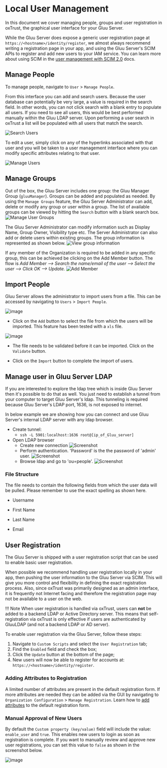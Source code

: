 # Local User Management
In this document we cover managing people, groups and user registration in oxTrust, the graphical user interface for your Gluu Server. 

While the Gluu Server does expose a generic user registration page at `https://<hostname>/identity/register`, we almost always recommend writing a registration page in your app, and using the Gluu Server's SCIM APIs to register and add new users to your IAM service. You can learn more about using SCIM in the [user management with SCIM 2.0](./user-scim.md) docs. 

## Manage People
To manage people, navigate to `User` > `Manage People`.

From this interface you can add and search users. Because the user database can potentially be very large, a value is required in the search field. In other words, you can not click search with a blank entry to populate all users. If you need to see all users, this would be best performed manually within the Gluu LDAP server. Upon performing a user search in oxTrust a list will be populated with all users that match the search.

![Search Users](../img/admin-guide/user/admin_users_searchadmin.png)

To edit a user, simply click on any of the hyperlinks associated with
that user and you will be taken to a user management interface where you
can modify specific attributes relating to that user.

![Manage Users](../img/admin-guide/user/admin_users_edituser.png)

## Manage Groups
Out of the box, the Gluu Server includes one group: the Gluu Manager
Group (`gluuManager`). Groups can be added and populated as
needed. By using the `Manage Groups` feature, the Gluu Server
Administrator can add, delete or modify any group or user within a
group. The list of available groups can be viewed by hitting the
`Search` button with a blank search box.
![Manage User Groups](../img/admin-guide/user/admin_users_managegroups.png)

The Gluu Server Administrator can modify information such as Display
Name, Group Owner, Visibility type etc. The Server Administrator can
also add or delete users within existing groups. The group information
is represented as shown below.
![View group information](../img/admin-guide/user/admin_users_groupinfo.png)

If any member of the Organization is required to be added in any
specific group, this can be achieved be clicking on the Add Member
button. The flow is _Add Member --> Search the name/email of the user
--> Select the user --> Click OK --> Update._
![Add Member](../img/admin-guide/user/admin_users_addmember.png)

## Import People
Gluu Server allows the administrator to import users from a file. 
This can be accessed by navigating to `Users` > `Import People`.

![image](../img/admin-guide/user/import-people_add.png)

* Click on the `Add` button to select the file from which the users will be imported. 
This feature has been tested with a `xls` file.

![image](../img/admin-guide/user/import-people_validate.png)

* The file needs to be validated before it can be imported. Click on the `Validate` button.

* Click on the `Import` button to complete the import of users.

## Manage user in Gluu Server LDAP

If you are interested to explore the ldap tree which is inside Gluu Server then it's possible to do that as well. You just need to establish a tunnel from your computer to target Gluu Server's ldap. This tunneling is required because Gluu Server's LDAP port, 1636, is not exposed to internet.

In below example we are showing how you can connect and use Gluu Server's internal LDAP server with any ldap browser. 

 - Create tunnel: 
   - `ssh -L 5901:localhost:1636 root@[ip_of_Gluu_server]`
 - Open LDAP browser
   - Create new connection 
![Screenshot](../img/users/user_management_ldap_browser_create_new_connection.png)
   - Perform authentication. 'Password' is the the password of 'admin' user. 
![Screenshot](../img/users/user_management_ldap_browser_authentication_ldap.png)
   - Browse ldap and go to 'ou=people'. 
![Screenshot](../img/users/user_management_ldap_browser_user_info.png)
   

### File Structure

The file needs to contain the following fields from which the user data will be pulled. 
Please remember to use the exact spelling as shown here.

* Username

* First Name

* Last Name

* Email


## User Registration
The Gluu Server is shipped with a user registration script that can be used to enable basic user registration. 

When possible we recommend handling user registration locally in your app, then pushing the user information to the Gluu Server via SCIM. This will give you more control and flexibility in defining the exact registration process. Also, since oxTrust was primarily designed as an admin interface, it is frequently not Internet facing and therefore the registration page may not be available to a user on the web.

!!! Note 
    When user registration is handled via oxTrust, users can **not** be added to a backend LDAP or Active Directory server. This means that self-registration via oxTrust is only effective if users are authenticated by GluuLDAP (and not a backend LDAP or AD server).     

To enable user registration via the Gluu Server, follow these steps:

1. Navigate to `Custom Scripts` and select the `User Registration` tab;   
2. Find the `Enabled` field and check the box;     
3. Click the `Update` button at the bottom of the page;      
4. New users will now be able to register for accounts at: `https://<hostname>/identity/register`.  

### Adding Attributes to Registration
A limited number of attributes are present in the default registration form. If more attributes are needed they can be added via the GUI by navigating to `Organization Configuration` > `Manage Registration`. Learn how to [add attributes](../admin-guide/oxtrust-ui.md#manage-registration) to the default registration form. 

### Manual Approval of New Users
By default the `Custom property (key/value)` field will include the value: `enable_user` and `true`. This enables new users to login as soon as registration is complete. If you want to manually review and approve new user registrations, you can set this value to `false` as shown in the screenshot below.

![image](../img/admin-guide/user/config-manage-script_enable.png)
